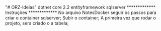 "# ORZ-Ideias" 
dotnet core 2.2
entityframework
sqlserver
************* Instruções *************
No arquivo NotesDocker seguir os passos para criar o container sqlserver;
Subir o container;
A primeira vez que rodar o projeto, sera criado o a tabela;
